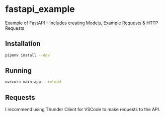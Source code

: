# fastapi_example
Example of FastAPI - Includes creating Models, Example Requests &amp; HTTP Requests

## Installation
```bash
pipenv install --dev
```

## Running
```bash
uvicorn main:app --reload
```

## Requests
I recommend using Thunder Client for VSCode to make requests to the API.
